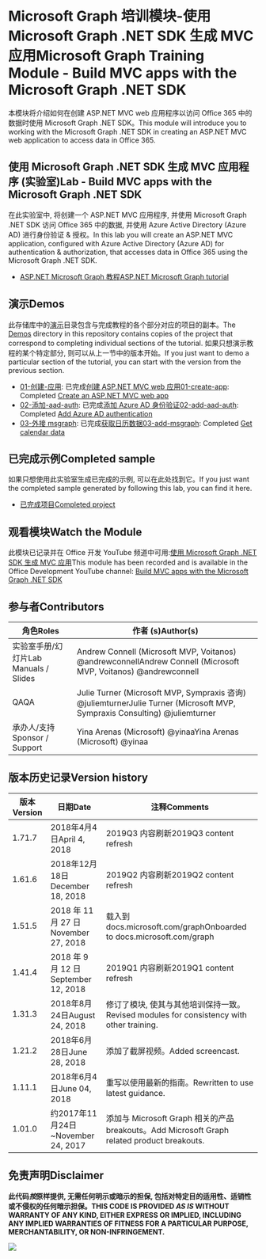 # <a name="microsoft-graph-training-module---build-mvc-apps-with-the-microsoft-graph-net-sdk"></a><span data-ttu-id="8c4f6-101">Microsoft Graph 培训模块-使用 Microsoft Graph .NET SDK 生成 MVC 应用</span><span class="sxs-lookup"><span data-stu-id="8c4f6-101">Microsoft Graph Training Module - Build MVC apps with the Microsoft Graph .NET SDK</span></span>

<span data-ttu-id="8c4f6-102">本模块将介绍如何在创建 ASP.NET MVC web 应用程序以访问 Office 365 中的数据时使用 Microsoft Graph .NET SDK。</span><span class="sxs-lookup"><span data-stu-id="8c4f6-102">This module will introduce you to working with the Microsoft Graph .NET SDK in creating an ASP.NET MVC web application to access data in Office 365.</span></span>

## <a name="lab---build-mvc-apps-with-the-microsoft-graph-net-sdk"></a><span data-ttu-id="8c4f6-103">使用 Microsoft Graph .NET SDK 生成 MVC 应用程序 (实验室)</span><span class="sxs-lookup"><span data-stu-id="8c4f6-103">Lab - Build MVC apps with the Microsoft Graph .NET SDK</span></span>

<span data-ttu-id="8c4f6-104">在此实验室中, 将创建一个 ASP.NET MVC 应用程序, 并使用 Microsoft Graph .NET SDK 访问 Office 365 中的数据, 并使用 Azure Active Directory (Azure AD) 进行身份验证 & 授权。</span><span class="sxs-lookup"><span data-stu-id="8c4f6-104">In this lab you will create an ASP.NET MVC application, configured with Azure Active Directory (Azure AD) for authentication & authorization, that accesses data in Office 365 using the Microsoft Graph .NET SDK.</span></span>

- [<span data-ttu-id="8c4f6-105">ASP.NET Microsoft Graph 教程</span><span class="sxs-lookup"><span data-stu-id="8c4f6-105">ASP.NET Microsoft Graph tutorial</span></span>](https://docs.microsoft.com/graph/training/aspnet-tutorial)

## <a name="demos"></a><span data-ttu-id="8c4f6-106">演示</span><span class="sxs-lookup"><span data-stu-id="8c4f6-106">Demos</span></span>

<span data-ttu-id="8c4f6-107">此存储库中的[演示](./Demos)目录包含与完成教程的各个部分对应的项目的副本。</span><span class="sxs-lookup"><span data-stu-id="8c4f6-107">The [Demos](./Demos) directory in this repository contains copies of the project that correspond to completing individual sections of the tutorial.</span></span> <span data-ttu-id="8c4f6-108">如果只想演示教程的某个特定部分, 则可以从上一节中的版本开始。</span><span class="sxs-lookup"><span data-stu-id="8c4f6-108">If you just want to demo a particular section of the tutorial, you can start with the version from the previous section.</span></span>

- <span data-ttu-id="8c4f6-109">[01-创建-应用](Demos/01-create-app): 已完成[创建 ASP.NET MVC web 应用](https://docs.microsoft.com/graph/training/aspnet-tutorial?tutorial-step=1)</span><span class="sxs-lookup"><span data-stu-id="8c4f6-109">[01-create-app](Demos/01-create-app): Completed [Create an ASP.NET MVC web app](https://docs.microsoft.com/graph/training/aspnet-tutorial?tutorial-step=1)</span></span>
- <span data-ttu-id="8c4f6-110">[02-添加-aad-auth](Demos/02-add-aad-auth): 已完成[添加 Azure AD 身份验证](https://docs.microsoft.com/graph/training/aspnet-tutorial?tutorial-step=3)</span><span class="sxs-lookup"><span data-stu-id="8c4f6-110">[02-add-aad-auth](Demos/02-add-aad-auth): Completed [Add Azure AD authentication](https://docs.microsoft.com/graph/training/aspnet-tutorial?tutorial-step=3)</span></span>
- <span data-ttu-id="8c4f6-111">[03-外接 msgraph](Demos/03-add-msgraph): 已完成[获取日历数据](https://docs.microsoft.com/graph/training/aspnet-tutorial?tutorial-step=4)</span><span class="sxs-lookup"><span data-stu-id="8c4f6-111">[03-add-msgraph](Demos/03-add-msgraph): Completed [Get calendar data](https://docs.microsoft.com/graph/training/aspnet-tutorial?tutorial-step=4)</span></span>

## <a name="completed-sample"></a><span data-ttu-id="8c4f6-112">已完成示例</span><span class="sxs-lookup"><span data-stu-id="8c4f6-112">Completed sample</span></span>

<span data-ttu-id="8c4f6-113">如果只想使用此实验室生成已完成的示例, 可以在此处找到它。</span><span class="sxs-lookup"><span data-stu-id="8c4f6-113">If you just want the completed sample generated by following this lab, you can find it here.</span></span>

- [<span data-ttu-id="8c4f6-114">已完成项目</span><span class="sxs-lookup"><span data-stu-id="8c4f6-114">Completed project</span></span>](Demos/03-add-msgraph)

## <a name="watch-the-module"></a><span data-ttu-id="8c4f6-115">观看模块</span><span class="sxs-lookup"><span data-stu-id="8c4f6-115">Watch the Module</span></span>

<span data-ttu-id="8c4f6-116">此模块已记录并在 Office 开发 YouTube 频道中可用:[使用 Microsoft Graph .NET SDK 生成 MVC 应用](https://youtu.be/87_gpuFg1Wo)</span><span class="sxs-lookup"><span data-stu-id="8c4f6-116">This module has been recorded and is available in the Office Development YouTube channel: [Build MVC apps with the Microsoft Graph .NET SDK](https://youtu.be/87_gpuFg1Wo)</span></span>

## <a name="contributors"></a><span data-ttu-id="8c4f6-117">参与者</span><span class="sxs-lookup"><span data-stu-id="8c4f6-117">Contributors</span></span>

|        <span data-ttu-id="8c4f6-118">角色</span><span class="sxs-lookup"><span data-stu-id="8c4f6-118">Roles</span></span>         |                            <span data-ttu-id="8c4f6-119">作者 (s)</span><span class="sxs-lookup"><span data-stu-id="8c4f6-119">Author(s)</span></span>                             |
| -------------------- | ---------------------------------------------------------------- |
| <span data-ttu-id="8c4f6-120">实验室手册/幻灯片</span><span class="sxs-lookup"><span data-stu-id="8c4f6-120">Lab Manuals / Slides</span></span> | <span data-ttu-id="8c4f6-121">Andrew Connell (Microsoft MVP, Voitanos) @andrewconnell</span><span class="sxs-lookup"><span data-stu-id="8c4f6-121">Andrew Connell (Microsoft MVP, Voitanos) @andrewconnell</span></span>          |
| <span data-ttu-id="8c4f6-122">QA</span><span class="sxs-lookup"><span data-stu-id="8c4f6-122">QA</span></span>                   | <span data-ttu-id="8c4f6-123">Julie Turner (Microsoft MVP, Sympraxis 咨询) @juliemturner</span><span class="sxs-lookup"><span data-stu-id="8c4f6-123">Julie Turner (Microsoft MVP, Sympraxis Consulting) @juliemturner</span></span> |
| <span data-ttu-id="8c4f6-124">承办人/支持</span><span class="sxs-lookup"><span data-stu-id="8c4f6-124">Sponsor / Support</span></span>    | <span data-ttu-id="8c4f6-125">Yina Arenas (Microsoft) @yinaa</span><span class="sxs-lookup"><span data-stu-id="8c4f6-125">Yina Arenas (Microsoft) @yinaa</span></span>                                   |

## <a name="version-history"></a><span data-ttu-id="8c4f6-126">版本历史记录</span><span class="sxs-lookup"><span data-stu-id="8c4f6-126">Version history</span></span>

| <span data-ttu-id="8c4f6-127">版本</span><span class="sxs-lookup"><span data-stu-id="8c4f6-127">Version</span></span> |        <span data-ttu-id="8c4f6-128">日期</span><span class="sxs-lookup"><span data-stu-id="8c4f6-128">Date</span></span>        |                       <span data-ttu-id="8c4f6-129">注释</span><span class="sxs-lookup"><span data-stu-id="8c4f6-129">Comments</span></span>                       |
| ------- | ------------------ | ---------------------------------------------------- |
| <span data-ttu-id="8c4f6-130">1.7</span><span class="sxs-lookup"><span data-stu-id="8c4f6-130">1.7</span></span>     | <span data-ttu-id="8c4f6-131">2018年4月4日</span><span class="sxs-lookup"><span data-stu-id="8c4f6-131">April 4, 2018</span></span>      | <span data-ttu-id="8c4f6-132">2019Q3 内容刷新</span><span class="sxs-lookup"><span data-stu-id="8c4f6-132">2019Q3 content refresh</span></span>                               |
| <span data-ttu-id="8c4f6-133">1.6</span><span class="sxs-lookup"><span data-stu-id="8c4f6-133">1.6</span></span>     | <span data-ttu-id="8c4f6-134">2018年12月18日</span><span class="sxs-lookup"><span data-stu-id="8c4f6-134">December 18, 2018</span></span>  | <span data-ttu-id="8c4f6-135">2019Q2 内容刷新</span><span class="sxs-lookup"><span data-stu-id="8c4f6-135">2019Q2 content refresh</span></span>                               |
| <span data-ttu-id="8c4f6-136">1.5</span><span class="sxs-lookup"><span data-stu-id="8c4f6-136">1.5</span></span>     | <span data-ttu-id="8c4f6-137">2018 年 11 月 27 日</span><span class="sxs-lookup"><span data-stu-id="8c4f6-137">November 27, 2018</span></span>  | <span data-ttu-id="8c4f6-138">载入到 docs.microsoft.com/graph</span><span class="sxs-lookup"><span data-stu-id="8c4f6-138">Onboarded to docs.microsoft.com/graph</span></span>                |
| <span data-ttu-id="8c4f6-139">1.4</span><span class="sxs-lookup"><span data-stu-id="8c4f6-139">1.4</span></span>     | <span data-ttu-id="8c4f6-140">2018 年 9 月 12 日</span><span class="sxs-lookup"><span data-stu-id="8c4f6-140">September 12, 2018</span></span> | <span data-ttu-id="8c4f6-141">2019Q1 内容刷新</span><span class="sxs-lookup"><span data-stu-id="8c4f6-141">2019Q1 content refresh</span></span>                               |
| <span data-ttu-id="8c4f6-142">1.3</span><span class="sxs-lookup"><span data-stu-id="8c4f6-142">1.3</span></span>     | <span data-ttu-id="8c4f6-143">2018年8月24日</span><span class="sxs-lookup"><span data-stu-id="8c4f6-143">August 24, 2018</span></span>    | <span data-ttu-id="8c4f6-144">修订了模块, 使其与其他培训保持一致。</span><span class="sxs-lookup"><span data-stu-id="8c4f6-144">Revised modules for consistency with other training.</span></span> |
| <span data-ttu-id="8c4f6-145">1.2</span><span class="sxs-lookup"><span data-stu-id="8c4f6-145">1.2</span></span>     | <span data-ttu-id="8c4f6-146">2018年6月28日</span><span class="sxs-lookup"><span data-stu-id="8c4f6-146">June 28, 2018</span></span>      | <span data-ttu-id="8c4f6-147">添加了截屏视频。</span><span class="sxs-lookup"><span data-stu-id="8c4f6-147">Added screencast.</span></span>                                    |
| <span data-ttu-id="8c4f6-148">1.1</span><span class="sxs-lookup"><span data-stu-id="8c4f6-148">1.1</span></span>     | <span data-ttu-id="8c4f6-149">2018年6月4日</span><span class="sxs-lookup"><span data-stu-id="8c4f6-149">June 04, 2018</span></span>      | <span data-ttu-id="8c4f6-150">重写以使用最新的指南。</span><span class="sxs-lookup"><span data-stu-id="8c4f6-150">Rewritten to use latest guidance.</span></span>                    |
| <span data-ttu-id="8c4f6-151">1.0</span><span class="sxs-lookup"><span data-stu-id="8c4f6-151">1.0</span></span>     | <span data-ttu-id="8c4f6-152">约2017年11月24日</span><span class="sxs-lookup"><span data-stu-id="8c4f6-152">~November 24, 2017</span></span> | <span data-ttu-id="8c4f6-153">添加与 Microsoft Graph 相关的产品 breakouts。</span><span class="sxs-lookup"><span data-stu-id="8c4f6-153">Add Microsoft Graph related product breakouts.</span></span>       |

## <a name="disclaimer"></a><span data-ttu-id="8c4f6-154">免责声明</span><span class="sxs-lookup"><span data-stu-id="8c4f6-154">Disclaimer</span></span>

<span data-ttu-id="8c4f6-155">**此代码*按*原样提供, 无需任何明示或暗示的担保, 包括对特定目的适用性、适销性或不侵权的任何暗示担保。**</span><span class="sxs-lookup"><span data-stu-id="8c4f6-155">**THIS CODE IS PROVIDED *AS IS* WITHOUT WARRANTY OF ANY KIND, EITHER EXPRESS OR IMPLIED, INCLUDING ANY IMPLIED WARRANTIES OF FITNESS FOR A PARTICULAR PURPOSE, MERCHANTABILITY, OR NON-INFRINGEMENT.**</span></span>

<img src="https://telemetry.sharepointpnp.com/msgraph-training-aspnetmvcapp" />